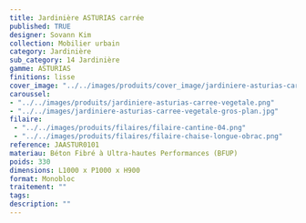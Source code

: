 ```yaml
---
title: Jardinière ASTURIAS carrée 
published: TRUE
designer: Sovann Kim
collection: Mobilier urbain
category: Jardinière
sub_category: 14 Jardinière
gamme: ASTURIAS
finitions: lisse
cover_image: "../../images/produits/cover_image/jardiniere-asturias-carree-lisse.jpg"
caroussel: 
- "../../images/produits/jardiniere-asturias-carree-vegetale.png"
- "../../images/jardiniere-asturias-carree-vegetale-gros-plan.jpg"
filaire: 
 - "../../images/produits/filaires/filaire-cantine-04.png"
 - "../../images/produits/filaires/filaire-chaise-longue-obrac.png"
reference: JAASTUR0101
materiau: Béton Fibré à Ultra-hautes Performances (BFUP)
poids: 330
dimensions: L1000 x P1000 x H900 
format: Monobloc
traitement: ""
tags: 
description: ""
---
```

